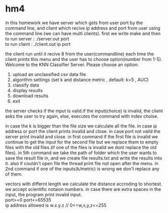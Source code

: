 # hm4
in this homework we have server which gets from user port by the command line, and client which recive 
ip address and port from user using the command line.(we can have multi clients).
first we write make and then
to run server : ./server.out port   
to run client : ./client.out ip port    

the client run until it recive 8 from the user(commandline)
each time the client prints this menu and the user has to choose option(number from 1-5).
Welcome to the KNN Classifier Server. Please choose an option:
1. upload an unclassified csv data file
2. algorithm settings (set k and distance metric , default: k=5 , AUC)
3. classify data
4. display results
5. download results
8. exit

the server checks if the input is valid.if the input(choice) is invalid, the client asks the user to try again,
else,  executes the command with index choise.

in case the k is bigger than the file size we calculate all the file.
in case ip address or port  the client prints invalid and close.
in case port not vaild the server print invaild and close.
in first command if the first file is invalid we continue to get the input for the second file but we  replace them to empty files
with the old files.(if one of the files is invalid we dont replace the old files).
in 5th command we take the path of folder which the user wants to save the result file in, and we create
file results.txt and write the results into it. also if couldn't open file the thread print file not open after the menu.
in 2nd command if one of the inputs(k/metric) is wrong we don't replace any of them.

vectors with differnt length we calculate the distance accroding to shortest.
we accept scientific notaion numbers.
in case there are extra spaces in the input, the program print invalid input.    
port>=0 port<=65535     
ip address allowed is  w.x.y.z // 0<=w,x,y,z<=255
